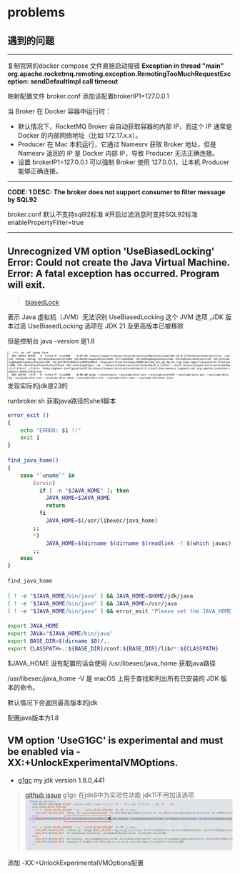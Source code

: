 # problems

## 遇到的问题

--- 

复制官网的docker compose 文件直接启动报错
**Exception in thread "main" org.apache.rocketmq.remoting.exception.RemotingTooMuchRequestException: sendDefaultImpl call timeout**

映射配置文件
broker.conf   添加该配置brokerIP1=127.0.0.1

当 Broker 在 Docker 容器中运行时：
- 默认情况下，RocketMQ Broker 会自动获取容器的内部 IP，而这个 IP 通常是 Docker 的内部网络地址（比如 172.17.x.x）。
- Producer 在 Mac 本机运行，它通过 Namesrv 获取 Broker 地址，但是 Namesrv 返回的 IP 是 Docker 内部 IP，导致 Producer 无法正确连接。
- 设置 brokerIP1=127.0.0.1 可以强制 Broker 使用 127.0.0.1，让本机 Producer 能够正确连接。

---
**CODE: 1  DESC: The broker does not support consumer to filter message by SQL92**

broker.conf   默认不支持sql92标准
#开启过滤消息时支持SQL92标准
enablePropertyFilter=true

---


## Unrecognized VM option 'UseBiasedLocking' Error: Could not create the Java Virtual Machine. Error: A fatal exception has occurred. Program will exit.

> [biasedLock](/java/jvm/lock/biasedLock.md)

表示 Java 虚拟机（JVM）无法识别 UseBiasedLocking 这个 JVM 选项 ,JDK 版本过高
UseBiasedLocking 选项在 JDK 21 及更高版本已被移除

但是控制台 java -version 是1.8    

![img.png](assets/biasedLock.png)  
发现实际的jdk是23的 

runbroker.sh  获取java路径的shell脚本

```bash
error_exit ()
{
    echo "ERROR: $1 !!"
    exit 1
}

find_java_home()
{
    case "`uname`" in
        Darwin)
          if [ -n "$JAVA_HOME" ]; then
            JAVA_HOME=$JAVA_HOME
            return
          fi
            JAVA_HOME=$(/usr/libexec/java_home)
        ;;
        *)
            JAVA_HOME=$(dirname $(dirname $(readlink -f $(which javac))))
        ;;
    esac
}

find_java_home

[ ! -e "$JAVA_HOME/bin/java" ] && JAVA_HOME=$HOME/jdk/java
[ ! -e "$JAVA_HOME/bin/java" ] && JAVA_HOME=/usr/java
[ ! -e "$JAVA_HOME/bin/java" ] && error_exit "Please set the JAVA_HOME variable in your environment, We need java(x64)!"

export JAVA_HOME
export JAVA="$JAVA_HOME/bin/java"
export BASE_DIR=$(dirname $0)/..
export CLASSPATH=.:${BASE_DIR}/conf:${BASE_DIR}/lib/*:${CLASSPATH}

```
$JAVA_HOME 没有配置的话会使用 /usr/libexec/java_home 获取java路径

/usr/libexec/java_home -V 是 macOS 上用于查找和列出所有已安装的 JDK 版本的命令。

默认情况下会返回最高版本的jdk 

配置java版本为1.8 

##  VM option 'UseG1GC' is experimental and must be enabled via -XX:+UnlockExperimentalVMOptions.

- [g1gc](/java/jvm/gc/g1.md)
my jdk version 1.8.0_441
> [github issue](https://github.com/apache/rocketmq/issues/7996)
g1gc 在jdk8中为实验性功能 jdk11不用加该选项
![img.png](assets/runBroker.png)

添加 -XX:+UnlockExperimentalVMOptions配置